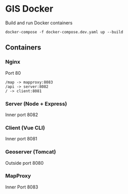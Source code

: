 # GIS Docker

Build and run Docker containers

`docker-compose -f docker-compose.dev.yaml up --build`

## Containers

### Nginx

Port 80

```
/map -> mapproxy:8083
/api -> server:8082
/ -> client:8081
```

### Server (Node + Express)

Inner port 8082

### Client (Vue CLI)

Inner port 8081

### Geoserver (Tomcat)

Outside port 8080

### MapProxy

Inner Port 8083

